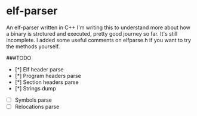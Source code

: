 # elf-parser
An elf-parser written in C++
I'm writing this to understand more about how a binary is strctured 
and executed, pretty good journey so far. It's still incomplete.
I added some useful comments on elfparse.h if you want to try
the methods yourself.

###TODO
- [*] Elf header parse
- [*] Program headers parse
- [*] Section headers parse
- [*] Strings dump
- [ ] Symbols parse
- [ ] Relocations parse
